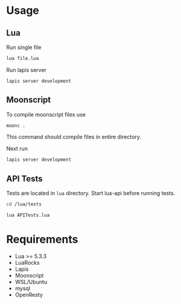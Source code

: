 # Usage

## Lua

Run single file
```bash
lua file.lua 
```

Run lapis server
```bash 
lapis server development
```

## Moonscript

To compile moonscript files use
```bash
moonc .
```
This command should compile files in entire directory. 

Next run

```bash
lapis server development
```


## API Tests

Tests are located in `lua` directory. Start lua-api before running tests.

```bash
cd /lua/tests
```

```bash
lua APITests.lua
```


# Requirements

- Lua >= 5.3.3
- LuaRocks
- Lapis
- Moonscript
- WSL/Ubuntu
- mysql
- OpenResty